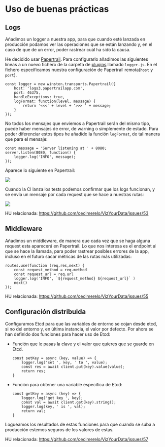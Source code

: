 # Uso de buenas prácticas

## Logs

Añadimos un logger a nuestra app, para que cuando esté lanzada en producción podamos ver las operaciones
que se están lanzando y, en el caso de que de un error, poder rastrear cuál ha sido la causa.

He decidido usar [Papertrail](https://www.papertrail.com/?utm_source=google&utm_medium=cpc&utm_term=papertrail&utm_campaign=PT-EMEA-Search-Brand&sw_ad_group_id=53782303357&sw_adposition=&sw_campaignid=1345470697&sw_creative=295189950840&sw_device=c&sw_feeditemid=&sw_keyword=papertrail&sw_loc_interest_ms=&sw_loc_physical_ms=1005414&sw_matchtype=e&sw_placement=&CMP=KNC-TAD-GGL-SW_E_X_CS_CPC_LD_EN_BRD_SW-PPT-1345470697~53782303357_g_c_papertrail-e~295189950840~~~1005414~~&gclid=CjwKCAiArIH_BRB2EiwALfbH1GwWuRYW5cTJyFEcK81eSwMBjjTYPWoF_HWcLqc0wp0LFTvpccM0mxoCoccQAvD_BwE).
Para configurarlo añadimos las siguientes líneas a un nuevo fichero de la carpeta de [plugins](https://github.com/cecimerelo/VizYourData/tree/main/plugins)
llamado `logger.js`. En el fichero especificamos nuestra configuración de Papertrail remota(`host` y `port`).

```node
const logger = new winston.transports.Papertrail({
    host: 'logs3.papertrailapp.com',
    port: 46375,
    handleExceptions: true,
    logFormat: function(level, message) {
        return '<<<' + level + '>>> ' + message;
    }
});
```

No todos los mensajes que enviemos a Papertrail serán del mismo tipo, puede haber mensajes de error, de warning o 
simplemente de estado. Para poder diferenciar estos tipos he añadido la función `logFormat`, de tal manera que para 
el mensaje:
```node
const message = 'Server listening at ' + 8080;
server.listen(8080, function() {
    logger.log('INFO', message);
});
```

Aparece lo siguiente en Papertrail:

![](img/papertrail.png)

Cuando la CI lanza los tests podemos confirmar que los logs funcionan, y se envía un mensaje por cada request que se
hace a nuestras rutas:

![](img/logs_test.png)

HU relacionada: https://github.com/cecimerelo/VizYourData/issues/53

## Middleware

Añadimos un middleware, de manera que cada vez que se haga alguna request esta aparecerá en Papertrail. Lo
que nos interesa es el endpoint al que se hace la llamada, para poder rastrear posibles errores de la app, incluso en 
el futuro sacar métricas de las rutas más utilizadas:

```node
routes.use(function (req,res,next) {
    const request_method = req.method
    const request_url = req.url
    logger.log('INFO', `${request_method} ${request_url}` )
    next()
});
```

HU relacionada: https://github.com/cecimerelo/VizYourData/issues/55

## Configuración distribuida

Configuramos Etcd para que las variables de entorno se cojan desde etcd, si no del entorno y, en última
instancia, el valor por defecto. Por ahora se han definido dos funciones para hacer uso de Etcd:

* Función que le pasas la clave y el valor que quieres que se guarde en Etcd.
    ```node
    const setKey = async (key, value) => {
        logger.log('set ', key, ' to ', value);
        const res = await client.put(key).value(value);
        return res;
    }
    ```
* Función para obtener una variable específica de Etcd:
    ```node
    const getKey = async (key) => {
        logger.log('get key ', key);
        const val = await client.get(key).string();
        logger.log(key, ' is ', val);
        return val;
    }
    ```
  
Logueamos los resultados de estas funciones para que cuando se suba a producción estemos seguros de los valores de estas.

HU relacionada: https://github.com/cecimerelo/VizYourData/issues/57